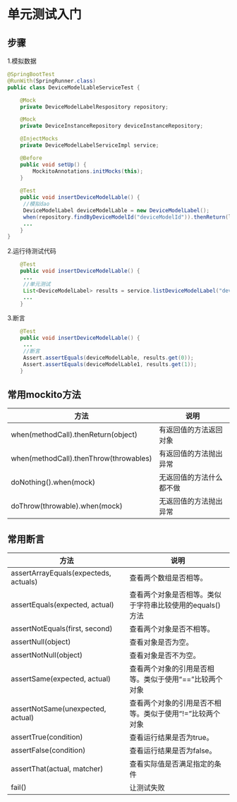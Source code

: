 # 单元测试入门

## 步骤

1.模拟数据

```java
@SpringBootTest
@RunWith(SpringRunner.class)
public class DeviceModelLableServiceTest {

    @Mock
    private DeviceModelLabelRespository repository;

    @Mock
    private DeviceInstanceRepository deviceInstanceRepository;

    @InjectMocks
    private DeviceModelLabelServiceImpl service;

    @Before
    public void setUp() {
        MockitoAnnotations.initMocks(this);
    }
    
    @Test
    public void insertDeviceModelLable() {
     //模拟dao
     DeviceModelLabel deviceModelLable = new DeviceModelLabel();
     when(repository.findByDeviceModelId("deviceModelId")).thenReturn(lables);
     ...
    }
}
```

2.运行待测试代码

```java
    @Test
    public void insertDeviceModelLable() {
     ...
     //单元测试
     List<DeviceModelLabel> results = service.listDeviceModelLabel("deviceModelId");
     ...
    }
```



3.断言

```java
    @Test
    public void insertDeviceModelLable() {
     ...
     //断言
     Assert.assertEquals(deviceModelLable, results.get(0));
     Assert.assertEquals(deviceModelLable1, results.get(1));
    }
```

## 常用mockito方法

| 方法                                   | 说明                     |
| -------------------------------------- | ------------------------ |
| when(methodCall).thenReturn(object)    | 有返回值的方法返回对象   |
| when(methodCall).thenThrow(throwables) | 有返回值的方法抛出异常   |
| doNothing().when(mock)                 | 无返回值的方法什么都不做 |
| doThrow(throwable).when(mock)          | 无返回值的方法抛出异常   |

## 常用断言

| 方法                                  | 说明                                                     |
| ------------------------------------- | -------------------------------------------------------- |
| assertArrayEquals(expecteds, actuals) | 查看两个数组是否相等。                                   |
| assertEquals(expected, actual)        | 查看两个对象是否相等。类似于字符串比较使用的equals()方法 |
| assertNotEquals(first, second)        | 查看两个对象是否不相等。                                 |
| assertNull(object)                    | 查看对象是否为空。                                       |
| assertNotNull(object)                 | 查看对象是否不为空。                                     |
| assertSame(expected, actual)          | 查看两个对象的引用是否相等。类似于使用“==”比较两个对象   |
| assertNotSame(unexpected, actual)     | 查看两个对象的引用是否不相等。类似于使用“!=”比较两个对象 |
| assertTrue(condition)                 | 查看运行结果是否为true。                                 |
| assertFalse(condition)                | 查看运行结果是否为false。                                |
| assertThat(actual, matcher)           | 查看实际值是否满足指定的条件                             |
| fail()                                | 让测试失败                                               |